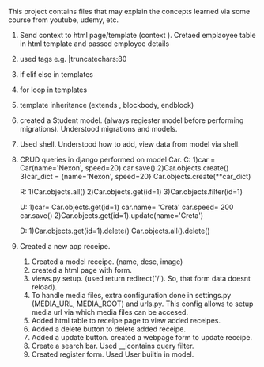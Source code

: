 This project contains files that may explain the concepts learned via some course from youtube, udemy, etc. 

1) Send context to html page/template  (context ). Cretaed emplaoyee table in html template and passed employee details
2) used tags e.g. |truncatechars:80
3) if elif else in templates 
4) for loop in templates 
5) template inheritance (extends , blockbody, endblock) 

6) created a Student model. (always regiester model before performing migrations). Understood migrations and models. 
7) Used shell. Understood how to add, view data from model via shell. 

8) CRUD queries in django performed on model Car. 
    C:
    1)car = Car(name='Nexon', speed=20)
    car.save()
    2)Car.objects.create()
    3)car_dict = {name='Nexon', speed=20}
    Car.objects.create(**car_dict)

    R:
    1)Car.objects.all()
    2)Car.objects.get(id=1)
    3)Car.objects.filter(id=1)

    U:
    1)car= Car.objects.get(id=1) 
    car.name= 'Creta'
    car.speed= 200
    car.save()
    2)Car.objects.get(id=1).update(name='Creta')

    D:
    1)Car.objects.get(id=1).delete()
    Car.objects.all().delete()

9) Created a new app receipe. 
    1) Created a model receipe. (name, desc, image) 
    2) created a html page with form. 
    3) views.py setup. (used return redirect('/'). So, that form data doesnt reload).
    4) To handle media files, extra configuration done in settings.py (MEDIA_URL, MEDIA_ROOT) and urls.py. 
      This config allows to setup media url via which media files can be accesed. 
    5) Added html table to receipe page to view added receipes. 
    6) Added a delete button to delete added receipe. 
    7) Added a update button. created a webpage form to update receipe.
    8) Create a search bar. Used __icontains query filter.
    9) Created register form. Used User builtin in model.